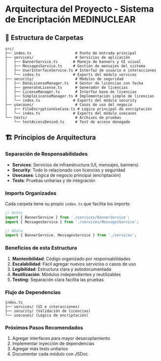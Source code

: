 # Arquitectura del Proyecto - Sistema de Encriptación MEDINUCLEAR

## 📁 Estructura de Carpetas

```
src/
├── index.ts                    # Punto de entrada principal
├── services/                   # Servicios de aplicación
│   ├── BannerService.ts       # Manejo de banners y UI visual
│   ├── MessagesService.ts     # Gestión de mensajes del sistema
│   ├── UserInterfaceService.ts # Interfaz de usuario e interacciones
│   └── index.ts               # Exports del módulo services
├── security/                   # Módulos de seguridad
│   ├── DateLicenseManager.ts   # Gestor de licencias con fecha
│   ├── generateLicense.ts      # Generador de licencias
│   ├── LicenseManager.ts       # Interfaz base de licencias
│   ├── SimpleLicenseManager.ts # Implementación simple de licencias
│   └── index.ts               # Exports del módulo security
├── usecases/                   # Casos de uso del negocio
│   ├── FileEncryptionUseCase.ts # Lógica principal de encriptación
│   └── index.ts               # Exports del módulo usecases
└── tests/                      # Archivos de pruebas
    └── testAccessDenied.ts     # Test de acceso denegado
```

## 🏗️ Principios de Arquitectura

### **Separación de Responsabilidades**
- **Services**: Servicios de infraestructura (UI, mensajes, banners)
- **Security**: Todo lo relacionado con licencias y seguridad
- **Usecases**: Lógica de negocio principal (encriptación)
- **Tests**: Pruebas unitarias y de integración

### **Imports Organizados**
Cada carpeta tiene su propio `index.ts` que facilita los imports:

```typescript
// Antes
import { BannerService } from './services/BannerService';
import { MessagesService } from './services/MessagesService';

// Ahora
import { BannerService, MessagesService } from './services';
```

### **Beneficios de esta Estructura**

1. **Mantenibilidad**: Código organizado por responsabilidades
2. **Escalabilidad**: Fácil agregar nuevos servicios o casos de uso
3. **Legibilidad**: Estructura clara y autodocumentada
4. **Reutilización**: Módulos independientes y reutilizables
5. **Testing**: Separación clara facilita las pruebas

### **Flujo de Dependencias**

```
index.ts
├── services/ (UI e interacciones)
├── security/ (Validación de licencias)
└── usecases/ (Lógica de encriptación)
```

### **Próximos Pasos Recomendados**

1. Agregar interfaces para mayor desacoplamiento
2. Implementar inyección de dependencias
3. Agregar más tests unitarios
4. Documentar cada módulo con JSDoc
